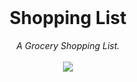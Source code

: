 <div align="center">
  <br>
  <h1>Shopping List</h1>
  <em>
    A Grocery Shopping List.
  </em>
</div>

<br>

<div align='center'>
  <a href='https://github.com/codeonduty/shopping-list/actions/workflows/test.yml'>
    <img src='https://github.com/codeonduty/shopping-list/actions/workflows/test.yml/badge.svg?branch=main&event=push'
  </a>
</div>
